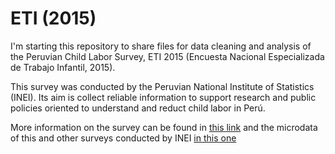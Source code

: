 # ETI (2015) 

I'm starting this repository to share files for data cleaning and analysis of the Peruvian Child Labor Survey, ETI 2015 (Encuesta Nacional Especializada de Trabajo Infantil, 2015).

This survey was conducted by the Peruvian National Institute of Statistics (INEI). Its aim is collect reliable information to support research and public policies oriented to understand and reduct child labor in Perú.

More information on the survey can be found in [this link](https://webinei.inei.gob.pe/anda_inei/index.php/catalog/496 "Encuesta Nacional Especializada de Trabajo Infantil 2015") and the microdata of this and other surveys conducted by INEI [in this one](http://iinei.inei.gob.pe/microdatos/) 
